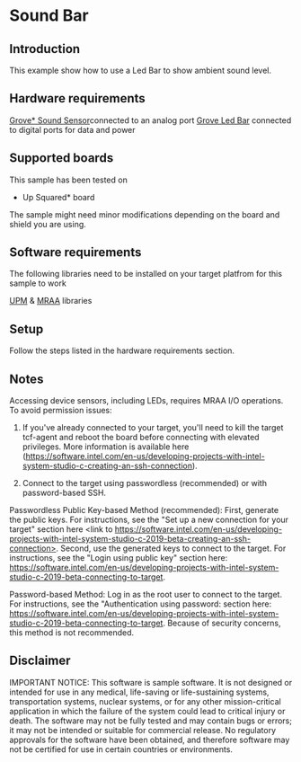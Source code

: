 # Sound Bar


## Introduction
This example show how to use a Led Bar to show ambient sound level. 


## Hardware requirements

[Grove* Sound Sensor](http://wiki.seeed.cc/Grove-Sound_Sensor/)connected to an analog port
[Grove Led Bar](http://wiki.seeed.cc/Grove-LED_Bar/) connected to digital ports for data and power

## Supported boards

This sample has been tested on
- Up Squared* board

The sample might need minor modifications depending on the board and shield you are using.

## Software requirements

The following libraries need to be installed on your target platfrom for this sample to work

[UPM](https://github.com/intel-iot-devkit/upm) & [MRAA](https://github.com/intel-iot-devkit/mraa) libraries

## Setup
Follow the steps listed in the hardware requirements section.

## Notes

Accessing device sensors, including LEDs, requires MRAA I/O operations. To avoid permission issues:

1. If you've already connected to your target, you'll need to kill the target tcf-agent and reboot the board before connecting with elevated privileges. More information is available here (https://software.intel.com/en-us/developing-projects-with-intel-system-studio-c-creating-an-ssh-connection).

2. Connect to the target using passwordless (recommended) or with password-based SSH.

Passwordless Public Key-based Method (recommended):
First, generate the public keys. For instructions, see the "Set up a new connection for your target" section here <link to https://software.intel.com/en-us/developing-projects-with-intel-system-studio-c-2019-beta-creating-an-ssh-connection>. 
Second, use the generated keys to connect to the target. For instructions, see the "Login using public key" section here: https://software.intel.com/en-us/developing-projects-with-intel-system-studio-c-2019-beta-connecting-to-target.

Password-based Method: 
Log in as the root user to connect to the target. For instructions, see the "Authentication using password: section here: https://software.intel.com/en-us/developing-projects-with-intel-system-studio-c-2019-beta-connecting-to-target. Because of security concerns, this method is not recommended.


## Disclaimer
IMPORTANT NOTICE: This software is sample software. It is not designed or intended for use in any medical, life-saving or life-sustaining systems, transportation systems, nuclear systems, or for any other mission-critical application in which the failure of the system could lead to critical injury or death. The software may not be fully tested and may contain bugs or errors; it may not be intended or suitable for commercial release. No regulatory approvals for the software have been obtained, and therefore software may not be certified for use in certain countries or environments.
